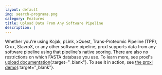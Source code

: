 ```yaml
---
layout: default
img: search-programs.png
category: Features
title: Upload Data From Any Software Pipeline
description: |
---
```

 Whether you're using Kojak, pLink, xQuest, Trans-Proteomic Pipeline (TPP), Crux, StavroX, or any other software pipeline, proxl supports
 data from any software pipeline using that pipeline's native scoring. There are also no restrictions on which FASTA database you use. To learn more, see
 proxl's [upload documentation](http://proxl-web-app.readthedocs.io/en/latest/using/upload_data.html){:target="_blank"}. To
 see it in action, see [the proxl demo](http://yeastrc.org/proxl_public/go?H0DHw08DUM){:target="_blank"}.
